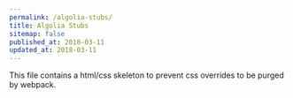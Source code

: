 ```yaml
---
permalink: /algolia-stubs/
title: Algolia Stubs
sitemap: false
published_at: 2018-03-11
updated_at: 2018-03-11
---
```


This file contains a html/css skeleton to prevent css overrides to
be purged by webpack.

<div class="algolia-autocomplete algolia-autocomplete-right algolia-autocomplete-left">
    <div class="ds-dropdown-menu"></div>
    <div class="algolia-docsearch-suggestion--content"></div>
    <div class="algolia-docsearch-suggestion--subcategory-column"></div>
</div>

